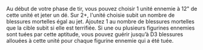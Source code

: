 Au début de votre phase de tir, vous
pouvez choisir 1 unité ennemie à 12" de
cette unité et jeter un dé. Sur 2+, l'unité
choisie subit un nombre de blessures
mortelles égal au jet. Ajoutez 1 au
nombre de blessures mortelles que la
cible subit si elle est terrifiée. Si une ou
plusieurs figurines ennemies sont tuées
par cette aptitude, vous pouvez guérir
jusqu’à D3 blessures allouées à cette
unité pour chaque figurine ennemie
qui a été tuée.
